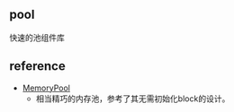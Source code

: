 ## pool

快速的池组件库

## reference

-   [MemoryPool](https://github.com/cacay/MemoryPool)
    -   相当精巧的内存池，参考了其无需初始化block的设计。

